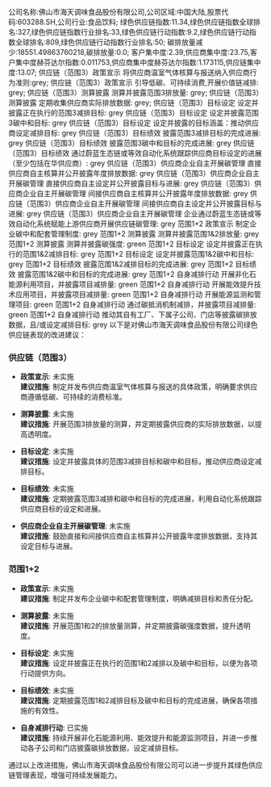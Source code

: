 公司名称:佛山市海天调味食品股份有限公司,公司区域:中国大陆,股票代码:603288.SH,公司行业:食品饮料;        绿色供应链指数:11.34,绿色供应链指数全球排名:327,绿色供应链指数行业排名:33,绿色供应链行动指数:9.2,绿色供应链行动指数全球排名:809,绿色供应链行动指数行业排名:50;        碳排放量减少:18551.49863760218,碳排放量:0.0;        客户集中度:2.39,供应商集中度:23.75,客户集中度赫芬达尔指数:0.011753,供应商集中度赫芬达尔指数:1.173115,供应链集中度:13.07;        供应链（范围3）政策宣示 将供应商温室气体核算与报送纳入供应商行为准则:grey;        供应链（范围3）政策宣示 引导低碳、可持续消费,开展价值链减排: grey;        供应链（范围3）测算披露 测算并披露范围3排放量: grey;        供应链（范围3）测算披露 定期收集供应商实际排放数据: grey;        供应链（范围3）目标设定 设定并披露正在执行的范围3减排目标: grey        供应链（范围3）目标设定 设定并披露范围3碳中和目标: grey        供应链（范围3）目标设定 设定并披露的目标涵盖：推动供应商设定减排目标: grey        供应链（范围3）目标绩效 披露范围3减排目标的完成进展: grey        供应链（范围3）目标绩效 披露范围3碳中和目标的完成进展: grey        供应链（范围3）目标绩效 通过蔚蓝生态链或等效自动化系统跟踪供应商目标设定的进展（至少包括在华供应商）: grey        供应链（范围3）供应商企业自主开展碳管理 直接供应商自主核算并公开披露年度排放数据: grey        供应链（范围3）供应商企业自主开展碳管理 直接供应商自主设定并公开披露目标与进展: grey        供应链（范围3）供应商企业自主开展碳管理 间接供应商自主核算并公开披露年度排放数据: grey        供应链（范围3）供应商企业自主开展碳管理 间接供应商自主设定并公开披露目标与进展: grey        供应链（范围3）供应商企业自主开展碳管理 企业通过蔚蓝生态链或等效自动化系统赋能上游供应商开展供应链碳管理: grey        范围1+2 政策宣示 制定企业碳中和配套管理制度: grey        范围1+2 测算披露 测算并披露范围1&2排放量: grey        范围1+2 测算披露 测算并披露碳强度: green        范围1+2 目标设定 设定并披露正在执行的范围1&2减排目标: grey        范围1+2 目标设定 设定并披露范围1&2碳中和目标: grey        范围1+2 目标绩效 披露范围1&2减排目标的完成进展: grey        范围1+2 目标绩效 披露范围1&2碳中和目标的完成进展: grey        范围1+2 自身减排行动 开展非化石能源利用项目，并披露项目减排量: green        范围1+2 自身减排行动 开展能效提升技术应用项目，并披露项目减排量: green        范围1+2 自身减排行动 开展能源监测和管理项目: green        范围1+2 自身减排行动 通过碳抵消机制减排，并披露项目减排量: green        范围1+2 自身减排行动 推动其自有工厂、下属子公司、门店等披露碳排放数据，且/或设定减排目标: grey
以下是对佛山市海天调味食品股份有限公司绿色供应链表现的改进建议：

### 供应链（范围3）

- **政策宣示**: 未实施  
  **建议措施**: 制定并发布供应商温室气体核算与报送的具体政策，明确要求供应商遵循低碳、可持续的消费标准。

- **测算披露**: 未实施  
  **建议措施**: 开展范围3排放量的测算，并定期披露供应商的实际排放数据，以提高透明度。

- **目标设定**: 未实施  
  **建议措施**: 设定并披露具体的范围3减排目标和碳中和目标，推动供应商设定减排目标。

- **目标绩效**: 未实施  
  **建议措施**: 定期披露范围3减排和碳中和目标的完成进展，利用自动化系统跟踪供应商目标的设定和进展。

- **供应商企业自主开展碳管理**: 未实施  
  **建议措施**: 鼓励直接和间接供应商自主核算并公开披露年度排放数据，支持其设定目标与进展。

### 范围1+2

- **政策宣示**: 未实施  
  **建议措施**: 制定并发布企业碳中和配套管理制度，明确减排目标和责任分配。

- **测算披露**: 未实施  
  **建议措施**: 开展范围1和2的排放量测算，并定期披露碳强度数据，提升透明度。

- **目标设定**: 未实施  
  **建议措施**: 设定并披露正在执行的范围1和2减排以及碳中和目标，以便为各项行动提供方向。

- **目标绩效**: 未实施  
  **建议措施**: 定期披露范围1和2减排目标及碳中和目标的完成进展，确保各项措施的有效性。

- **自身减排行动**: 已实施  
  **建议措施**: 持续开展非化石能源利用、能效提升和能源监测项目，并进一步推动各子公司和门店披露碳排放数据，设定减排目标。

通过以上改进措施，佛山市海天调味食品股份有限公司可以进一步提升其绿色供应链管理表现，增强可持续发展能力。